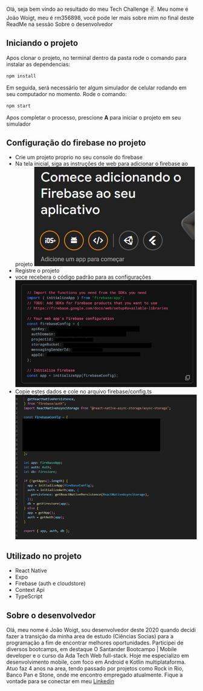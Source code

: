 Olá, seja bem vindo ao resultado do meu Tech Challenge ✌️. Meu nome é João Woigt, meu é rm356898, você pode ler mais sobre mim no final deste ReadMe na sessão Sobre o desenvolvedor

## Iniciando o projeto

Apos clonar o projeto, no terminal dentro da pasta rode o comando para instalar as dependencias:

```bash
npm install
```

Em seguida, será necessário ter algum simulador de celular rodando em seu computador no momento. Rode o comando:

```bash
npm start
```

Apos completar o processo, prescione **A** para iniciar o projeto em seu simulador

## Configuração do firebase no projeto

- Crie um projeto proprio no seu console do firebase
- Na tela inicial, siga as instruções de web para adicionar o firebase ao projeto
  ![alt text](image.png)
- Registre o projeto
- voce recebera o código padrão para as configurações
  ![alt text](image-1.png)
- Copie estes dados e cole no arquivo firebase/config.ts
  ![alt text](image-2.png)

## Utilizado no projeto

- React Native
- Expo
- Firebase (auth e cloudstore)
- Context Api
- TypeScript

## Sobre o desenvolvedor

Olá, meu nome é João Woigt, sou desenvolvedor deste 2020 quando decidi fazer a transição da minha area de estudo (Ciências Socias) para a programação a fim de encontrar melhores oportunidades. Participei de diversos bootcamps, em destaque O Santander Bootcampo | Mobile developer e o curso da Ada Tech Web full-stack. Hoje me especializo em desenvolvimento mobile, com foco em Android e Kotlin multiplataforma. Atuo faz 4 anos na area, tendo passado por projetos como Rock in Rio, Banco Pan e Stone, onde me encontro empregado atualmente.
Fique a vontade para se conectar em meu [Linkedin](https://www.linkedin.com/in/joaowoigt/)
